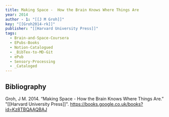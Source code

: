 ```yaml
---
title: Making Space -  How the Brain Knows Where Things Are
year: 2014
author - 1: "[[J M Groh]]"
key: "[[Groh2014-rk]]"
publisher: "[[Harvard University Press]]"
tags:
  - Brain-and-Space-Coursera
  - EPubs-Books
  - Notion-Catalogued
  - _BibTex-to-MD-Git
  - ePub
  - Sensory-Processing
  - _Cataloged
---
```


## Bibliography
Groh, J M. 2014. “Making Space -  How the Brain Knows Where Things Are.” "[[Harvard University Press]]". https://books.google.co.uk/books?id=Kz8TBQAAQBAJ